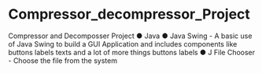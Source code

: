# Compressor_decompressor_Project

Compressor and Decomposser  Project
● Java
● Java Swing - A basic use of Java Swing  to build a GUI Application and includes components like buttons 
  labels texts and a lot of more things buttons labels
● J File Chooser -  Choose the file from the system


